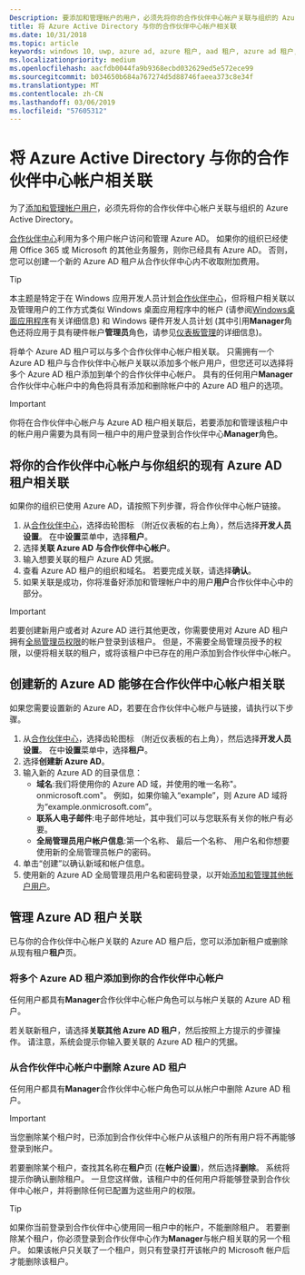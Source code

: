 ```yaml
---
Description: 要添加和管理帐户的用户，必须先将你的合作伙伴中心帐户关联与组织的 Azure Active Directory 中。
title: 将 Azure Active Directory 与你的合作伙伴中心帐户相关联
ms.date: 10/31/2018
ms.topic: article
keywords: windows 10, uwp, azure ad, azure 租户, aad 租户, azure ad 租户, 租户管理, 租户
ms.localizationpriority: medium
ms.openlocfilehash: aacfdb0044fa9b9368ecbd032629ed5e572ece99
ms.sourcegitcommit: b034650b684a767274d5d88746faeea373c8e34f
ms.translationtype: MT
ms.contentlocale: zh-CN
ms.lasthandoff: 03/06/2019
ms.locfileid: "57605312"
---
```

# <a name="associate-azure-active-directory-with-your-partner-center-account"></a>将 Azure Active Directory 与你的合作伙伴中心帐户相关联

为了[添加和管理帐户用户](add-users-groups-and-azure-ad-applications.md)，必须先将你的合作伙伴中心帐户关联与组织的 Azure Active Directory。 

[合作伙伴中心](https://partner.microsoft.com/dashboard)利用为多个用户帐户访问和管理 Azure AD。 如果你的组织已经使用 Office 365 或 Microsoft 的其他业务服务，则你已经具有 Azure AD。 否则，您可以创建一个新的 Azure AD 租户从合作伙伴中心内不收取附加费用。

> [!TIP]
> 本主题是特定于在 Windows 应用开发人员计划[合作伙伴中心](https://partner.microsoft.com/dashboard)，但将租户相关联以及管理用户的工作方式类似 Windows 桌面应用程序中的帐户 (请参阅[Windows桌面应用程序](https://docs.microsoft.com/windows/desktop/appxpkg/windows-desktop-application-program#add-and-manage-account-users)有关详细信息) 和 Windows 硬件开发人员计划 (其中引用**Manager**角色还将应用于具有硬件帐户**管理员**角色，请参见[仪表板管理](https://docs.microsoft.com/windows-hardware/drivers/dashboard/dashboard-administration)的详细信息)。

将单个 Azure AD 租户可以与多个合作伙伴中心帐户相关联。 只需拥有一个 Azure AD 租户与合作伙伴中心帐户关联以添加多个帐户用户，但您还可以选择将多个 Azure AD 租户添加到单个的合作伙伴中心帐户。 具有的任何用户**Manager**合作伙伴中心帐户中的角色将具有添加和删除帐户中的 Azure AD 租户的选项。

> [!IMPORTANT]
> 你将在合作伙伴中心帐户与 Azure AD 租户相关联后，若要添加和管理该租户中的帐户用户需要为具有同一租户中的用户登录到合作伙伴中心**Manager**角色。


## <a name="associate-your-partner-center-account-with-your-organizations-existing-azure-ad-tenant"></a>将你的合作伙伴中心帐户与你组织的现有 Azure AD 租户相关联

如果你的组织已使用 Azure AD，请按照下列步骤，将合作伙伴中心帐户链接。

1.  从[合作伙伴中心](https://partner.microsoft.com/dashboard)，选择齿轮图标 （附近仪表板的右上角），然后选择**开发人员设置**。 在中**设置**菜单中，选择**租户**。
2.  选择**关联 Azure AD 与合作伙伴中心帐户**。
3.  输入想要关联的租户 Azure AD 凭据。
4.  查看 Azure AD 租户的组织和域名。 若要完成关联，请选择**确认**。
5.  如果关联是成功，你将准备好添加和管理帐户中的用户**用户**合作伙伴中心中的部分。

> [!IMPORTANT]
> 若要创建新用户或者对 Azure AD 进行其他更改，你需要使用对 Azure AD 租户拥有[全局管理员权限](https://docs.microsoft.com/azure/active-directory/users-groups-roles/directory-assign-admin-roles)的帐户登录到该租户。 但是，不需要全局管理员授予的权限，以便将相关联的租户，或将该租户中已存在的用户添加到合作伙伴中心帐户。


## <a name="create-a-brand-new-azure-ad-to-associate-with-your-partner-center-account"></a>创建新的 Azure AD 能够在合作伙伴中心帐户相关联

如果您需要设置新的 Azure AD，若要在合作伙伴中心帐户与链接，请执行以下步骤。

1.  从[合作伙伴中心](https://partner.microsoft.com/dashboard)，选择齿轮图标 （附近仪表板的右上角），然后选择**开发人员设置**。 在中**设置**菜单中，选择**租户**。
2.  选择**创建新 Azure AD**。
3.  输入新的 Azure AD 的目录信息：
    - **域名**:我们将使用你的 Azure AD 域，并使用的唯一名称"。 onmicrosoft.com"。 例如，如果你输入“example”，则 Azure AD 域将为“example.onmicrosoft.com”。
    - **联系人电子邮件**:电子邮件地址，其中我们可以与您联系有关你的帐户有必要。
    - **全局管理员用户帐户信息**:第一个名称、 最后一个名称、 用户名和你想要使用新的全局管理员帐户的密码。
4.  单击“创建”以确认新域和帐户信息。
5.  使用新的 Azure AD 全局管理员用户名和密码登录，以开始[添加和管理其他帐户用户](add-users-groups-and-azure-ad-applications.md)。


## <a name="manage-azure-ad-tenant-associations"></a>管理 Azure AD 租户关联

已与你的合作伙伴中心帐户关联的 Azure AD 租户后，您可以添加新租户或删除从现有租户**租户**页。


### <a name="add-multiple-azure-ad-tenants-to-your-partner-center-account"></a>将多个 Azure AD 租户添加到你的合作伙伴中心帐户

任何用户都具有**Manager**合作伙伴中心帐户角色可以与帐户关联的 Azure AD 租户。

若关联新租户，请选择**关联其他 Azure AD 租户**，然后按照上方提示的步骤操作。 请注意，系统会提示你输入要关联的 Azure AD 租户的凭据。


### <a name="remove-an-azure-ad-tenant-from-your-partner-center-account"></a>从合作伙伴中心帐户中删除 Azure AD 租户

任何用户都具有**Manager**合作伙伴中心帐户角色可以从帐户中删除 Azure AD 租户。

> [!IMPORTANT]
> 当您删除某个租户时，已添加到合作伙伴中心帐户从该租户的所有用户将不再能够登录到帐户。 

若要删除某个租户，查找其名称在**租户**页 (在**帐户设置**)，然后选择**删除**。 系统将提示你确认删除租户。 一旦您这样做，该租户中的任何用户将能够登录到合作伙伴中心帐户，并将删除任何已配置为这些用户的权限。

> [!TIP]
> 如果你当前登录到合作伙伴中心使用同一租户中的帐户，不能删除租户。 若要删除某个租户，你必须登录到合作伙伴中心作为**Manager**与帐户相关联的另一个租户。 如果该帐户只关联了一个租户，则只有登录打开该帐户的 Microsoft 帐户后才能删除该租户。


